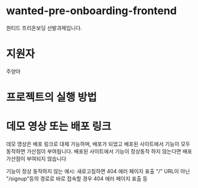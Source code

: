 # wanted-pre-onboarding-frontend

원티드 프리온보딩 선발과제입니다.

# 지원자

주양아

# 프로젝트의 실행 방법

# 데모 영상 또는 배포 링크

데모 영상은 배포 링크로 대체 가능하며, 배포가 되었고 배포된 사이트에서 기능이 모두 동작하면 가산점이 부여됩니다.
배포된 사이트에서 기능이 정상동작 하지 않는다면 배포 가산점이 부여되지 않습니다

기능이 정상 동작하지 않는 예시:
새로고침하면 404 에러 페이지 표출
"/" URL이 아닌 "/signup"등의 경로로 바로 접속할 경우 404 에러 페이지 표출 등
